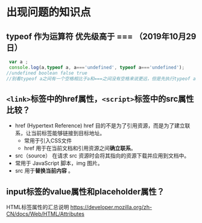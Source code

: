 # 出现问题的知识点

## typeof 作为运算符 优先级高于 === （2019年10月29日）

```javascript
 var a ; 
 console.log(a,typeof a, a==='undefined', typeof a==='undefined');
//undefined boolean false true
//别看typeof a之间有一个空格相比于a和===之间没有空格来说更远，但是先执行typeof a
```

##   `<link>`标签中的href属性，`<script>`标签中的src属性比较？

* href (Hypertext Reference)  href 目的不是为了引用资源，而是为了建立联系，让当前标签能够链接到目标地址。  
  * 常用于引入CSS文件
  * href 用于在当前文档和引用资源之间**确立联系**。
*  src（source）  在请求 src 资源时会将其指向的资源下载并应用到文档中。
  * 常用于 JavaScript 脚本，img 图片。
  *  src 用于**替换当前内容** 。

## input标签的value属性和placeholder属性？

HTML标签属性的汇总说明 https://developer.mozilla.org/zh-CN/docs/Web/HTML/Attributes 